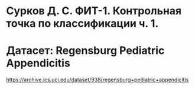 # Cурков Д. С. ФИТ-1. Контрольная точка по классификации ч. 1.
# Датасет: Regensburg Pediatric Appendicitis
https://archive.ics.uci.edu/dataset/938/regensburg+pediatric+appendicitis
